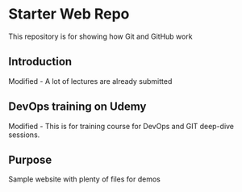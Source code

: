# Starter Web Repo

This repository is for showing how Git and GitHub work

## Introduction
Modified - A lot of lectures are already submitted

## DevOps training on Udemy
Modified - This is for training course for DevOps and GIT deep-dive sessions. 

## Purpose

Sample website with plenty of files for demos